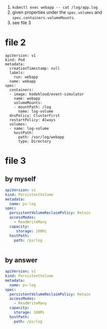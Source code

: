 1. `kubectl exec webapp -- cat /log/app.log`
2. given properties under the `spec.volumes` and `spec.containers.volumeMounts`. 
3. see file 3


# file 2
```
apiVersion: v1
kind: Pod
metadata:
  creationTimestamp: null
  labels:
    run: webapp
  name: webapp
spec:
  containers:
  - image: kodekloud/event-simulator
    name: webapp
    volumeMounts:
    - mountPath: /log
      name: log-volume
  dnsPolicy: ClusterFirst
  restartPolicy: Always
  volumes:
  - name: log-volume
    hostPath:
      path: /var/log/webapp
      type: Directory
```





# file 3

## by myself
```yaml
apiVersion: v1
kind: PersistentVolume
metadata:
  name: pv-log
spec:
  persistentVolumeReclaimPolicy: Retain
  accessModes: 
    - ReadWriteMany
  capacity:
     storage: 100Mi
  hostPath:
    path: /pv/log
  
```

## by answer
```yaml
apiVersion: v1
kind: PersistentVolume
metadata:
  name: pv-log
spec:
  persistentVolumeReclaimPolicy: Retain
  accessModes:
    - ReadWriteMany
  capacity:
    storage: 100Mi
  hostPath:
    path: /pv/log
   
```